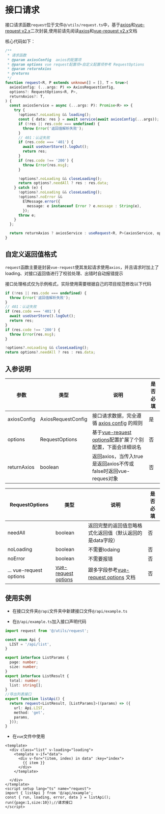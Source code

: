 # 接口请求

接口请求函数`request`位于文件`@/utils/request.ts`中，基于[axios](https://www.axios-http.cn/)和[vue-request v2.x](https://next.cn.attojs.org/guide/introduction.html)二次封装,使用前请先阅读[axios](https://www.axios-http.cn/)和[vue-request v2.x](https://next.cn.attojs.org/guide/introduction.html)文档

核心代码如下：
``` ts
/**
 * 请求函数
 * @param axiosConfig  axios的配置项
 * @param options vue request配置项+自定义配置项参考 RequestOptions
 * @param returnAxios
 * @returns
 */
function request<R, P extends unknown[] = [], T = true>(
  axiosConfig: (...args: P) => AxiosRequestConfig,
  options?: RequestOptions<R, P>,
  returnAxios?: T,
) {
  const axiosService = async (...args: P): Promise<R> => {
    try {
      !options?.noLoading && loading();
      const { data: res } = await service(await axiosConfig(...args));
      if (!res || res.code === undefined) {
        throw Error('返回值解析失败');
      }
      // 401：认证失败
      if (res.code === '401') {
        await useUserStore().logOut();
        return res;
      }
      if (res.code !== '200') {
        throw Error(res.msg);
      }

      !options?.noLoading && closeLoading();
      return options?.needAll ? res : res.data;
    } catch (e) {
      !options?.noLoading && closeLoading();
      !options?.noError &&
        ElMessage.error({
          message: e instanceof Error ? e.message : String(e),
        });
      throw e;
    }
  };

  return returnAxios ? axiosService : useRequest<R, P>(axiosService, options);
}
```

## 自定义返回值格式
`request`函数主要是封装`vue-request`使其发起请求使用`axios`，并且请求时加上了loading、对接口返回值进行了校验处理、出错时自动报错提示

接口处理格式仅为示例格式，实际使用需要根据自己的项目规范修改以下代码
``` ts
if (!res || res.code === undefined) {
  throw Error('返回值解析失败');
}
// 401：认证失败
if (res.code === '401') {
  await useUserStore().logOut();
  return res;
}
if (res.code !== '200') {
  throw Error(res.msg);
}

!options?.noLoading && closeLoading();
return options?.needAll ? res : res.data;
```

## 入参说明
| 参数      | 类型 | 说明 | 是否必填 |
| ----------- | ----------- | ----------- | ----------- |
| axiosConfig | AxiosRequestConfig | 接口请求数据，完全遵循 [axios config](https://www.axios-http.cn/docs/req_config) 的规则 |是|
| options   | RequestOptions    | 基于[vue-request options](https://next.cn.attojs.org/api/#options)配置扩展了个别配置，下面会详细说名 |否|
| returnAxios | boolean | 返回axios，当传入true是返回axios不传或false时返回vue-reques对象 | 否 |

| RequestOptions | 类型 | 说明 | 是否必填 |
| ----------- | ----------- | ----------- | ----------- |
| needAll | boolean | 返回完整的返回值忽略格式化返回值（默认返回的是data字段） | 否 |
| noLoading | boolean | 不需要lodaing | 否 |
| noError | boolean | 不需要报错 | 否 |
| ... vue-request options | [vue-request options](https://next.cn.attojs.org/api/#options) | 跟多字段参考[vue-request options](https://next.cn.attojs.org/api/#options) 文档| 否 |

## 使用实例

- 在接口文件夹`@/api`文件夹中新建接口文件`@/api/example.ts`

- 在`@/api/example.ts`加入接口声明代码
``` ts
import request from '@/utils/request';

const enum Api {
  LIST = '/api/list',
}

export interface ListParams {
  page: number;
  size: number;
}
export interface ListResult {
  total: number;
  list: string[];
}
//导出列表接口
export function listApi() {
  return request<ListResult, [ListParams]>((params) => ({
    url: Api.LIST,
    method: 'get',
    params,
  }));
}
```

- 在`vue`文件中使用
``` vue
<template>
  <div class="list" v-loading="loading">
    <template v-if="data">
      <div v-for="(item, index) in data" :key="index">
        {{ item }}
      </div>
    </template>

  </div>
</template>
<script setup lang="ts" name="request">
import { listApi } from '@/api/example';
const { run, loading, error, data } = listApi();
run({page:1,size:10});//请求接口
</script>
```
